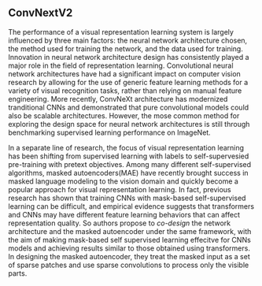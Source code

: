 ## ConvNextV2

The performance of a visual representation learning system is largely influenced by three main factors: the neural network architecture chosen, the method used for training the network, and the data used for training. Innovation in neural network architecture design has consistently played a major role in the field of representation learning. Convolutional neural network architectures have had a significant impact on computer vision research by allowing for the use of generic feature learning methods for a variety of visual recognition tasks, rather than relying on manual feature engineering. More recently, ConvNeXt architecture has modernized tranditional CNNs and demonstrated that pure convolutional models could also be scalable architectures. However, the mose common method for exploring the design space for neural network architectures is still through benchmarking supervised learning performance on ImageNet.


In a separate line of research, the focus of visual representation learning has been shifting from supervised learning with labels to self-supervesied pre-training with pretext objectives. Among many different self-supervised algorithms, masked autoencoders(MAE) have recently brought success in masked language modeling to the vision domain and quickly become a popular approach for visual representation learning. In fact, previous research has shown that training CNNs with mask-based self-supervised learning can be difficult, and empirical evidence suggests that transformers and CNNs may have different feature learning behaviors that can affect representation quality. So authors propose to _co-design_ the network architecture and the masked autoencoder under the same framework, with the aim of making mask-based self supervised learning effecitve for CNNs models and achieving results similar to those obtained using transformers. In designing the masked autoencoder, they treat the masked input as a set of sparse patches and use sparse convolutions to process only the visible parts.
